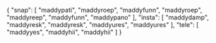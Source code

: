 {
  "snap": [
    "maddypati",
    "maddyroep",
    "maddyfunn",
    "maddyroep",
    "maddyreep",
    "maddyfunn",
    "maddypano"
  ],
  "insta": [
    "maddydamp",
    "maddyresk",
    "maddyresk",
    "maddyures",
    "maddyures"
  ],
  "tele": [
    "maddyyes",
    "maddyhii",
    "maddyhii"
  ]
}

